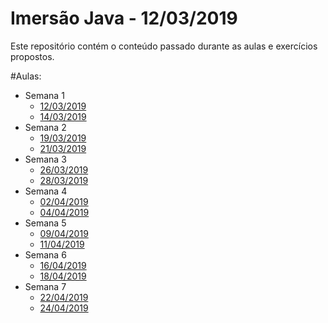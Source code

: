 
# Imersão Java - 12/03/2019

Este repositório contém o conteúdo passado durante as aulas e exercícios propostos.

#Aulas:
* Semana 1  
    * [12/03/2019](./aulas/2019_03_12.MD)   
    * [14/03/2019](./aulas/2019_03_14.MD)   
* Semana 2  
    * [19/03/2019](./aulas/2019_03_19.MD)    
    * [21/03/2019](./aulas/2019_03_21.MD)    
* Semana 3  
    * [26/03/2019](./aulas/2019_03_26.MD)  
    * [28/03/2019](./aulas/2019_03_28.MD)
* Semana 4  
    * [02/04/2019](./aulas/2019_04_02.MD)  
    * [04/04/2019](./aulas/2019_04_04.MD)
* Semana 5  
    * [09/04/2019](./aulas/2019_04_09.MD)  
    * [11/04/2019](./aulas/2019_04_11.MD)  
* Semana 6  
    * [16/04/2019](./aulas/2019_04_16.MD)  
    * [18/04/2019](./aulas/2019_04_18.MD)  
* Semana 7
    * [22/04/2019](./aulas/2019_04_22.MD)  
    * [24/04/2019](./aulas/2019_04_24.MD)  

